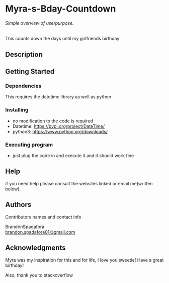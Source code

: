 # Myra-s-Bday-Countdown

###### Simple overview of use/purpose.
This counts down the days until my girlfriends birthday
## Description
 
## Getting Started

### Dependencies

This requires the datetime library as well as python

### Installing

* no modification to the code is required
* Datetime: https://pypi.org/project/DateTime/
* python3: https://www.python.org/downloads/

### Executing program

* just plug the code in and execute it and it should work fine


## Help

if you need help please consult the websites linked or email me(written below).

## Authors

Contributors names and contact info

BrandonSpadafora  
brandon.spadafora01@gmail.com

## Acknowledgments
Myra was my inspiration for this and for life, I love you sweetie! Have a great birthday!

Also, thank you to stackoverflow

